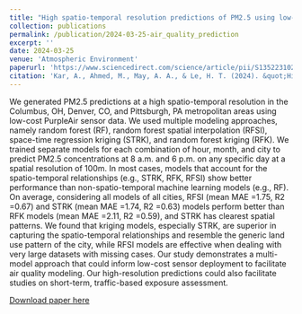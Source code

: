 ```yaml
---
title: "High spatio-temporal resolution predictions of PM2.5 using low-cost sensor data"
collection: publications
permalink: /publication/2024-03-25-air_quality_prediction
excerpt: ''
date: 2024-03-25
venue: 'Atmospheric Environment'
paperurl: 'https://www.sciencedirect.com/science/article/pii/S1352231024001614'
citation: 'Kar, A., Ahmed, M., May, A. A., & Le, H. T. (2024). &quot;High spatio-temporal resolution predictions of PM2. 5 using low-cost sensor data.&quot; <i>Atmospheric Environment, 326, </i> 120486.'
---
```

We generated PM2.5 predictions at a high spatio-temporal resolution in the Columbus, OH, Denver, CO, and Pittsburgh, PA metropolitan areas using low-cost PurpleAir sensor data. We used multiple modeling approaches, namely random forest (RF), random forest spatial interpolation (RFSI), space-time regression kriging (STRK), and random forest kriging (RFK). We trained separate models for each combination of hour, month, and city to predict PM2.5 concentrations at 8 a.m. and 6 p.m. on any specific day at a spatial resolution of 100m. In most cases, models that account for the spatio-temporal relationships (e.g., STRK, RFK, RFSI) show better performance than non-spatio-temporal machine learning models (e.g., RF). On average, considering all models of all cities, RFSI (mean MAE =1.75, R2 =0.67) and STRK (mean MAE =1.74, R2 =0.63) models perform better than RFK models (mean MAE =2.11, R2 =0.59), and STRK has clearest spatial patterns. We found that kriging models, especially STRK, are superior in capturing the spatio-temporal relationships and resemble the generic land use pattern of the city, while RFSI models are effective when dealing with very large datasets with missing cases. Our study demonstrates a multi-model approach that could inform low-cost sensor deployment to facilitate air quality modeling. Our high-resolution predictions could also facilitate studies on short-term, traffic-based exposure assessment.  

[Download paper here](/files/pm2_5_prediction_model.pdf)
